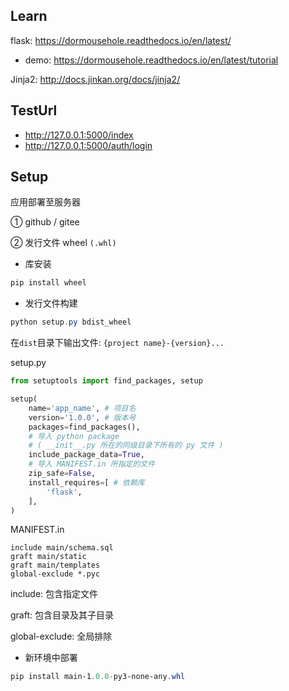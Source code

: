 ## Learn

flask: https://dormousehole.readthedocs.io/en/latest/

- demo: https://dormousehole.readthedocs.io/en/latest/tutorial

Jinja2: http://docs.jinkan.org/docs/jinja2/

## TestUrl

- http://127.0.0.1:5000/index
- http://127.0.0.1:5000/auth/login

## Setup

应用部署至服务器

① github / gitee

② 发行文件 wheel `(.whl)`

- 库安装

```powershell
pip install wheel
```

- 发行文件构建

```powershell
python setup.py bdist_wheel
```

在`dist`目录下输出文件: `{project name}-{version}...`

setup.py

```python
from setuptools import find_packages, setup

setup(
    name='app_name', # 项目名
    version='1.0.0', # 版本号
    packages=find_packages(),
    # 导入 python package
    # ( __init__.py 所在的同级目录下所有的 py 文件 )
    include_package_data=True,
    # 导入 MANIFEST.in 所指定的文件
    zip_safe=False,
    install_requires=[ # 依赖库
        'flask',
    ],
)
```

MANIFEST.in

```MANIFEST
include main/schema.sql
graft main/static
graft main/templates
global-exclude *.pyc
```

include: 包含指定文件

graft: 包含目录及其子目录

global-exclude: 全局排除

- 新环境中部署

```powershell
pip install main-1.0.0-py3-none-any.whl
```
